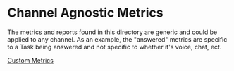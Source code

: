 # Channel Agnostic Metrics

The metrics and reports found in this directory are generic and could be applied to any channel. As an example, the "answered" metrics are specific to a Task being answered and not specific to whether it's voice, chat, ect.

[Custom Metrics](https://github.com/twilio-professional-services/flex-insights-reports/tree/master/channel%20agnostic/metrics)
